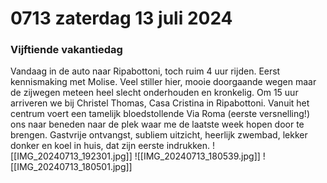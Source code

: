 # 0713 zaterdag 13 juli 2024
### Vijftiende vakantiedag
Vandaag in de auto naar Ripabottoni, toch ruim 4 uur rijden. Eerst kennismaking met Molise. Veel stiller hier, mooie doorgaande wegen maar de zijwegen meteen heel slecht onderhouden en kronkelig. Om 15 uur arriveren we bij Christel Thomas, Casa Cristina in Ripabottoni. Vanuit het centrum voert een tamelijk bloedstollende Via Roma (eerste versnelling!) ons naar beneden naar de plek waar me de laatste week hopen door te brengen. Gastvrije ontvangst, subliem uitzicht, heerlijk zwembad, lekker donker en koel in huis, dat zijn eerste indrukken. 
![[IMG_20240713_192301.jpg]]
![[IMG_20240713_180539.jpg]]
![[IMG_20240713_180501.jpg]]
